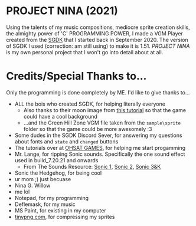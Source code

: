 # PROJECT NINA (2021)
Using the talents of my music compositions, mediocre sprite creation skills, the almighty power of 'C' PROGRAMMING POWER, I made a VGM Player created from the [SGDK](https://github.com/Stephane-D/SGDK) that I started back in September 2020. The version of SGDK I used (correction: am still using) to make it is 1.51. *PROJECT NINA* is my own personal project that I won't go into detail about at all.
# Credits/Special Thanks to...
Only the programming is done completely by ME. I'd like to give thanks to...
* ALL the bois who created SGDK, for helping literally everyone
  * Also thanks to their moon image from [this tutorial](https://github.com/Stephane-D/SGDK/wiki/Tuto-Background) so that the game could have a cool background
  * ...and the Green Hill Zone VGM file taken from the `sample\sprite` folder so that the game could be more awesomely :3
* Some dudes in the SGDK Discord Sever, for answering my questions about fonts and `state` and `changed` buttons
* The tutorials over at [OHSAT GAMES](https://www.ohsat.com/), for helping me start progamming
* Mr. Lange, for ripping Sonic sounds. Specifically the one sound effect used in build_7.20.21 and onwards
  * From The Sounds Resource: [Sonic 1](https://www.sounds-resource.com/genesis_32x_scd/sonic1/), [Sonic 2](https://www.sounds-resource.com/genesis_32x_scd/sonicthehedgehog2/), [Sonic 3&K](https://www.sounds-resource.com/genesis_32x_scd/sonicthehedgehog3knuckles/)
* Sonic the Hedgehog, for being cool
* ur mom ;) just becuase
* Nina G. Willow
* me lol
* Notepad, for my programming
* Deflemask, for my music
* MS Paint, for existing in my computer
* [tinypng.com](https://tinypng.com/), for compressing my sprites
